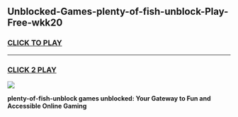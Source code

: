 
## Unblocked-Games-plenty-of-fish-unblock-Play-Free-wkk20
<h3>
<a href="https://premium76.site?title=plenty-of-fish-unblock&ref=21A">CLICK TO PLAY</a></h3>
<hr>

<h3>
<a href="https://premium76.site?title=plenty-of-fish-unblock&ref=21A">CLICK 2 PLAY</a>
  
</h3>

<a href="https://premium76.site?title=plenty-of-fish-unblock&ref=21A"><img src="https://clearcache.store/games.png"></a>


**plenty-of-fish-unblock games unblocked: Your Gateway to Fun and Accessible Online Gaming**
